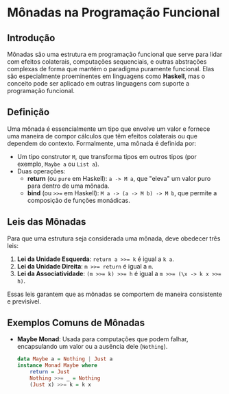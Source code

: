 # Mônadas na Programação Funcional

## Introdução
Mônadas são uma estrutura em programação funcional que serve para lidar com efeitos colaterais, computações sequenciais, e outras abstrações complexas de forma que mantém o paradigma puramente funcional. Elas são especialmente proeminentes em linguagens como **Haskell**, mas o conceito pode ser aplicado em outras linguagens com suporte a programação funcional.

## Definição

Uma mônada é essencialmente um tipo que envolve um valor e fornece uma maneira de compor cálculos que têm efeitos colaterais ou que dependem do contexto. Formalmente, uma mônada é definida por:

- Um tipo construtor `M`, que transforma tipos em outros tipos (por exemplo, `Maybe a` ou `List a`).
- Duas operações:
  - **return** (ou `pure` em Haskell): `a -> M a`, que "eleva" um valor puro para dentro de uma mônada.
  - **bind** (ou `>>=` em Haskell): `M a -> (a -> M b) -> M b`, que permite a composição de funções monádicas.

## Leis das Mônadas

Para que uma estrutura seja considerada uma mônada, deve obedecer três leis:

1. **Lei da Unidade Esquerda**: `return a >>= k` é igual a `k a`. 
2. **Lei da Unidade Direita**: `m >>= return` é igual a `m`.
3. **Lei da Associatividade**: `(m >>= k) >>= h` é igual a `m >>= (\x -> k x >>= h)`.

Essas leis garantem que as mônadas se comportem de maneira consistente e previsível.

## Exemplos Comuns de Mônadas

- **Maybe Monad**: Usada para computações que podem falhar, encapsulando um valor ou a ausência dele (`Nothing`).

  ```haskell
  data Maybe a = Nothing | Just a
  instance Monad Maybe where
      return = Just
      Nothing >>= _ = Nothing
      (Just x) >>= k = k x
```
